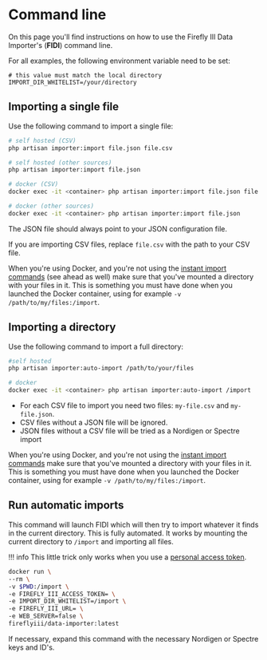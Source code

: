 # Command line

On this page you'll find instructions on how to use the Firefly III Data Importer's (**FIDI**) command line.

For all examples, the following environment variable need to be set:

```
# this value must match the local directory
IMPORT_DIR_WHITELIST=/your/directory
```

## Importing a single file

Use the following command to import a single file:

```bash
# self hosted (CSV)
php artisan importer:import file.json file.csv

# self hosted (other sources)
php artisan importer:import file.json

# docker (CSV)
docker exec -it <container> php artisan importer:import file.json file.csv

# docker (other sources)
docker exec -it <container> php artisan importer:import file.json
```

The JSON file should always point to your JSON configuration file.

If you are importing CSV files, replace `file.csv` with the path to your CSV file.

When you're using Docker, and you're not using the [instant import commands](../install/docker.md) (see ahead as well) make sure that you've mounted a directory with your files in it. This is something you must have done when you launched the Docker container, using for example `-v /path/to/my/files:/import`.

## Importing a directory

Use the following command to import a full directory:

```bash
#self hosted
php artisan importer:auto-import /path/to/your/files

# docker
docker exec -it <container> php artisan importer:auto-import /import
```

- For each CSV file to import you need two files: `my-file.csv` and `my-file.json`. 
- CSV files without a JSON file will be ignored.
- JSON files without a CSV file will be tried as a Nordigen or Spectre import

When you're using Docker, and you're not using the [instant import commands](../install/docker.md) make sure that you've mounted a directory with your files in it. This is something you must have done when you launched the Docker container, using for example `-v /path/to/my/files:/import`.

## Run automatic imports

This command will launch FIDI which will then try to import whatever it finds in the current directory. This is fully automated. It works by mounting the current directory to `/import` and importing all files.

!!! info
    This little trick only works when you use a [personal access token](configure.md).

```bash
docker run \
--rm \
-v $PWD:/import \
-e FIREFLY_III_ACCESS_TOKEN= \
-e IMPORT_DIR_WHITELIST=/import \
-e FIREFLY_III_URL= \
-e WEB_SERVER=false \
fireflyiii/data-importer:latest
```

If necessary, expand this command with the necessary Nordigen or Spectre keys and ID's.